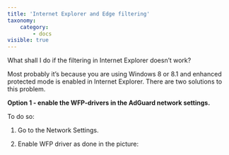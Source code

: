 ```yaml
---
title: 'Internet Explorer and Edge filtering'
taxonomy:
    category:
        - docs
visible: true
---
```


What shall I do if the filtering in Internet Explorer doesn’t work?

Most probably it’s because you are using Windows 8 or 8.1 and enhanced protected mode is enabled in Internet Explorer. There are two solutions to this problem. 

**Option 1 - enable the WFP-drivers in the AdGuard network settings.**

To do so:

1. Go to the Network Settings.

2. Enable WFP driver as done in the picture: